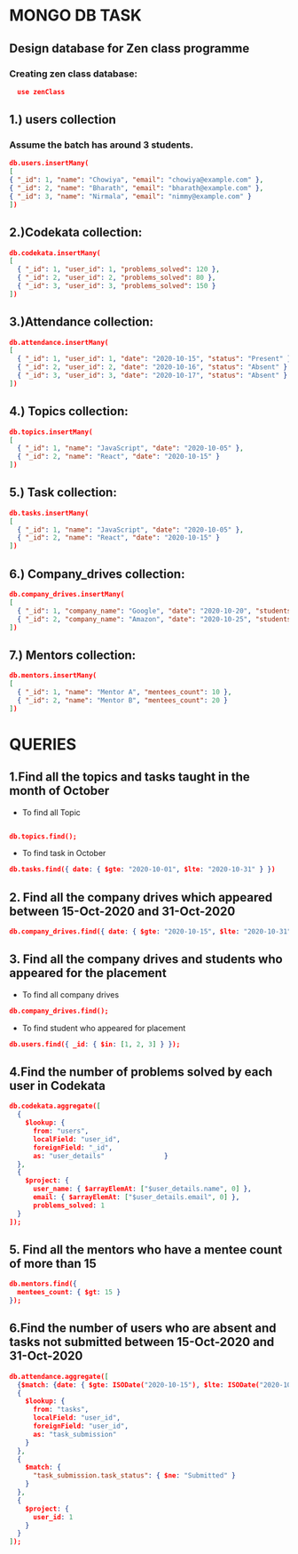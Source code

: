 # MONGO DB TASK

## Design database for Zen class programme

### Creating zen class database:

  
```json
  use zenClass 
```

## 1.) users collection 

### Assume the batch has around 3 students.
  
  ```json
  db.users.insertMany(
  [
  { "_id": 1, "name": "Chowiya", "email": "chowiya@example.com" },
  { "_id": 2, "name": "Bharath", "email": "bharath@example.com" },
  { "_id": 3, "name": "Nirmala", "email": "nimmy@example.com" }
  ])
  ```

 ## 2.)Codekata collection:

```json
db.codekata.insertMany(
[
  { "_id": 1, "user_id": 1, "problems_solved": 120 },
  { "_id": 2, "user_id": 2, "problems_solved": 80 },
  { "_id": 3, "user_id": 3, "problems_solved": 150 }
])
```

## 3.)Attendance collection:

```json
db.attendance.insertMany(
[
  { "_id": 1, "user_id": 1, "date": "2020-10-15", "status": "Present" },
  { "_id": 2, "user_id": 2, "date": "2020-10-16", "status": "Absent" },
  { "_id": 3, "user_id": 3, "date": "2020-10-17", "status": "Absent" }
])
```

## 4.) Topics collection:

```json
db.topics.insertMany(
[
  { "_id": 1, "name": "JavaScript", "date": "2020-10-05" },
  { "_id": 2, "name": "React", "date": "2020-10-15" }
])
```

## 5.) Task collection:

```json
db.tasks.insertMany(
[
  { "_id": 1, "name": "JavaScript", "date": "2020-10-05" },
  { "_id": 2, "name": "React", "date": "2020-10-15" }
])
```

## 6.) Company_drives collection:

```json
db.company_drives.insertMany(
[
  { "_id": 1, "company_name": "Google", "date": "2020-10-20", "students_appeared": [1, 2] },
  { "_id": 2, "company_name": "Amazon", "date": "2020-10-25", "students_appeared": [2, 3] }
])
```

## 7.) Mentors collection:

```json
db.mentors.insertMany(
[
  { "_id": 1, "name": "Mentor A", "mentees_count": 10 },
  { "_id": 2, "name": "Mentor B", "mentees_count": 20 }
])
```

# QUERIES

## 1.Find all the topics and tasks taught in the month of October

- To find all Topic
```json

db.topics.find();

```
- To find task in October
```json
db.tasks.find({ date: { $gte: "2020-10-01", $lte: "2020-10-31" } })

```



## 2. Find all the company drives which appeared between 15-Oct-2020 and 31-Oct-2020
```json
db.company_drives.find({ date: { $gte: "2020-10-15", $lte: "2020-10-31" } })


```

## 3. Find all the company drives and students who appeared for the placement

- To find all company drives
```json
db.company_drives.find();

```
- To find student who appeared for placement
```json
db.users.find({ _id: { $in: [1, 2, 3] } });

```

## 4.Find the number of problems solved by each user in Codekata

```json
db.codekata.aggregate([
  {
    $lookup: {
      from: "users",                
      localField: "user_id",        
      foreignField: "_id",          
      as: "user_details"               }
  },
  {
    $project: {
      user_name: { $arrayElemAt: ["$user_details.name", 0] }, 
      email: { $arrayElemAt: ["$user_details.email", 0] },    
      problems_solved: 1                                      
  }
]);


```

## 5.  Find all the mentors who have a mentee count of more than 15

```json
db.mentors.find({
  mentees_count: { $gt: 15 }
});

```

## 6.Find the number of users who are absent and tasks not submitted between 15-Oct-2020 and 31-Oct-2020

```json
db.attendance.aggregate([
  {$match: {date: { $gte: ISODate("2020-10-15"), $lte: ISODate("2020-10-31") },status: "Absent"}},
  {
    $lookup: {
      from: "tasks",
      localField: "user_id",
      foreignField: "user_id",
      as: "task_submission"
    }
  },
  {
    $match: {
      "task_submission.task_status": { $ne: "Submitted" }  
    }
  },
  {
    $project: {
      user_id: 1
    }
  }
]);


```



